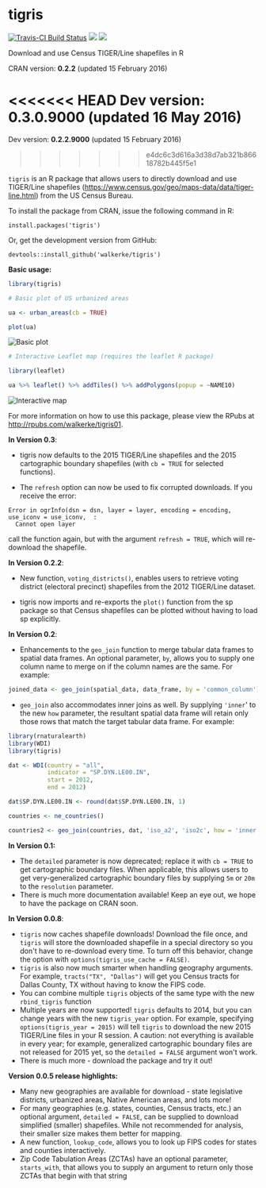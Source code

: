 # tigris

[![Travis-CI Build Status](https://travis-ci.org/walkerke/tigris.svg?branch=master)](https://travis-ci.org/walkerke/tigris)  ![](http://www.r-pkg.org/badges/version/tigris)  ![](http://cranlogs.r-pkg.org/badges/grand-total/tigris)

Download and use Census TIGER/Line shapefiles in R

CRAN version: __0.2.2__ (updated 15 February 2016)

<<<<<<< HEAD
Dev version: __0.3.0.9000__ (updated 16 May 2016)
=======
Dev version: __0.2.2.9000__ (updated 15 February 2016)
>>>>>>> e4dc6c3d616a3d38d7ab321b86618782b445f5e1

`tigris` is an R package that allows users to directly download and use TIGER/Line shapefiles (<https://www.census.gov/geo/maps-data/data/tiger-line.html>) from the US Census Bureau.  

To install the package from CRAN, issue the following command in R: 

```
install.packages('tigris')
```

Or, get the development version from GitHub: 

```
devtools::install_github('walkerke/tigris')
```

__Basic usage:__

```r
library(tigris)

# Basic plot of US urbanized areas

ua <- urban_areas(cb = TRUE)

plot(ua)

```

![Basic plot](https://dl.dropbox.com/s/evb5u8sm0q9k4sy/ua_plot.png)

```r
# Interactive Leaflet map (requires the leaflet R package)

library(leaflet)

ua %>% leaflet() %>% addTiles() %>% addPolygons(popup = ~NAME10)

```

![Interactive map](https://dl.dropbox.com/s/c4ozukojr7ittwv/atlanta.PNG)


For more information on how to use this package, please view the RPubs at <http://rpubs.com/walkerke/tigris01>. 

__In Version 0.3__: 

* tigris now defaults to the 2015 TIGER/Line shapefiles and the 2015 cartographic boundary shapefiles (with `cb = TRUE` for selected functions).  

* The `refresh` option can now be used to fix corrupted downloads.  If you receive the error: 

```
Error in ogrInfo(dsn = dsn, layer = layer, encoding = encoding, use_iconv = use_iconv,  : 
  Cannot open layer 
```

call the function again, but with the argument `refresh = TRUE`, which will re-download the shapefile.  


__In Version 0.2.2__:

* New function, `voting_districts()`, enables users to retrieve voting district (electoral precinct) shapefiles from the 2012 TIGER/Line dataset.

* tigris now imports and re-exports the `plot()` function from the sp package so that Census shapefiles can be plotted without having to load sp explicitly.

__In Version 0.2__:

* Enhancements to the `geo_join` function to merge tabular data frames to spatial data frames.  An optional parameter, `by`, allows you to supply one column name to merge on if the column names are the same.  For example: 
```r
joined_data <- geo_join(spatial_data, data_frame, by = 'common_column')
```
* `geo_join` also accommodates inner joins as well.  By supplying `'inner`' to the new `how` parameter, the resultant spatial data frame will retain only those rows that match the target tabular data frame.  For example: 
```r
library(rnaturalearth)
library(WDI)
library(tigris)

dat <- WDI(country = "all",
           indicator = "SP.DYN.LE00.IN",
           start = 2012,
           end = 2012)

dat$SP.DYN.LE00.IN <- round(dat$SP.DYN.LE00.IN, 1)

countries <- ne_countries()

countries2 <- geo_join(countries, dat, 'iso_a2', 'iso2c', how = 'inner')
```

__In Version 0.1:__

* The `detailed` parameter is now deprecated; replace it with `cb = TRUE` to get cartographic boundary files.  When applicable, this allows users to get very-generalized cartographic boundary files by supplying `5m` or `20m` to the `resolution` parameter.  
* There is much more documentation available!  Keep an eye out, we hope to have the package on CRAN soon.  

__In Version 0.0.8__: 

* `tigris` now caches shapefile downloads!  Download the file once, and `tigris` will store the downloaded shapefile in a special directory so you don't have to re-download every time.  To turn off this behavior, change the option with `options(tigris_use_cache = FALSE)`.  
* `tigris` is also now much smarter when handling geography arguments.  For example, `tracts("TX", "Dallas")` will get you Census tracts for Dallas County, TX without having to know the FIPS code.  
* You can combine multiple `tigris` objects of the same type with the new `rbind_tigris` function
* Multiple years are now supported!  `tigris` defaults to 2014, but you can change years with the new `tigris_year` option.  For example, specifying `options(tigris_year = 2015)` will tell `tigris` to download the new 2015 TIGER/Line files in your R session.  A caution: not everything is available in every year; for example, generalized cartographic boundary files are not released for 2015 yet, so the `detailed = FALSE` argument won't work.  
* There is much more - download the package and try it out!

__Version 0.0.5 release highlights:__

* Many new geographies are available for download - state legislative districts, urbanized areas, Native American areas, and lots more!
* For many geographies (e.g. states, counties, Census tracts, etc.) an optional argument, `detailed = FALSE`, can be supplied to download simplified (smaller) shapefiles.  While not recommended for analysis, their smaller size makes them better for mapping.  
* A new function, `lookup_code`, allows you to look up FIPS codes for states and counties interactively.  
* Zip Code Tabulation Areas (ZCTAs) have an optional parameter, `starts_with`, that allows you to supply an argument to return only those ZCTAs that begin with that string
